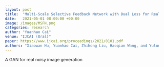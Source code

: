 ```yaml
---
layout: post
title:  "Multi-Scale Selective Feedback Network with Dual Loss for Real Image Denoising"
date:   2021-05-01 08:00:00 +00:00
image: /images/MSFN.png
categories: research
author: "Yuanhao Cai"
venue: "IJCAI (Oral)"
paper: https://www.ijcai.org/proceedings/2021/0101.pdf
authors: "Xiaowan Hu, Yuanhao Cai, Zhihong Liu, Haoqian Wang, and Yulun Zhang"
---
```

A GAN for real noisy image generation